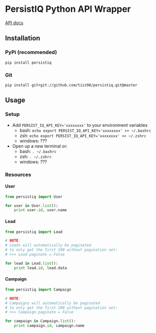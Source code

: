 # PersistIQ Python API Wrapper
[API docs](http://apidocs.persistiq.com/)

## Installation
### PyPi (recommended)
`pip install persistiq`

### Git
`pip install git+git://github.com/tizz98/persistiq.git@master`


## Usage
### Setup
- Add `PERSIST_IQ_API_KEY='xxxxxxxx'` to your environment variables
    - bash: `echo export PERSIST_IQ_API_KEY='xxxxxxxx' >> ~/.bashrc`
    - zsh: `echo export PERSIST_IQ_API_KEY='xxxxxxxx' >> ~/.zshrc`
    - windows: ???
- Open up a new terminal or:
    - bash: `. ~/.bashrc`
    - zsh: `. ~/.zshrc`
    - windows: ???

### Resources
#### User
```python
from persistiq import User

for user in User.list():
    print user.id, user.name
```

#### Lead
```python
from persistiq import Lead

# NOTE:
# Leads will automatically be paginated
# to only get the first 100 without pagination set:
# >>> Lead.paginate = False

for lead in Lead.list():
    print lead.id, lead.data
```

#### Campaign
```python
from persistiq import Campaign

# NOTE:
# Campaigns will automatically be paginated
# to only get the first 100 without pagination set:
# >>> Campaign.paginate = False

for campaign in Campaign.list():
    print campaign.id, campaign.name
```
